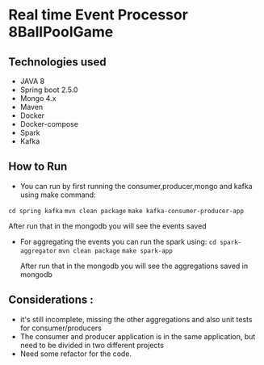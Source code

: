 # Real time Event Processor 8BallPoolGame

## Technologies used
* JAVA 8
* Spring boot 2.5.0
* Mongo 4.x
* Maven
* Docker
* Docker-compose
* Spark
* Kafka

## How to Run

 * You can run by first running the consumer,producer,mongo and kafka using make command:
 
  `cd spring kafka` 
  `mvn clean package` 
  `make kafka-consumer-producer-app`
  
  After run that in the mongodb you will see the events saved
 
* For aggregating the events you can run the spark using:
  `cd spark-aggregator`
  `mvn clean package`
  `make spark-app`
  
  After run that in the mongodb you will see the aggregations saved in mongodb
 
## Considerations :

* it's still incomplete, missing the other aggregations and also unit tests for consumer/producers
* The consumer and producer application is in the same application, but need to be divided in two different projects
* Need some refactor for the code.